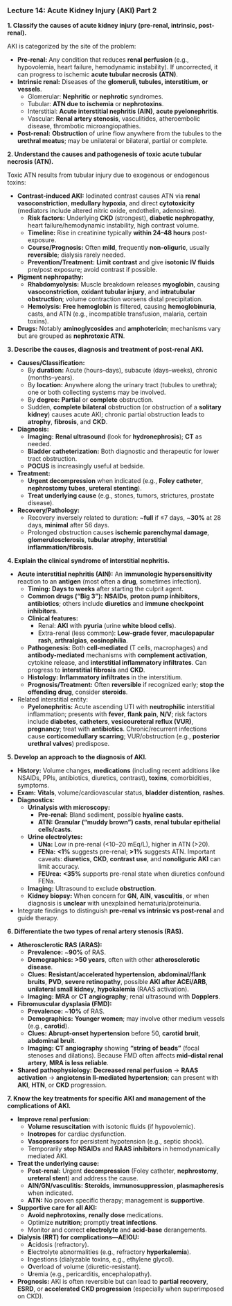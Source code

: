 ### Lecture 14: Acute Kidney Injury (AKI) Part 2

**1. Classify the causes of acute kidney injury (pre-renal, intrinsic, post-renal).**

AKI is categorized by the site of the problem:
- **Pre-renal:** Any condition that reduces **renal perfusion** (e.g., hypovolemia, heart failure, hemodynamic instability). If uncorrected, it can progress to ischemic **acute tubular necrosis (ATN)**.
- **Intrinsic renal:** Diseases of the **glomeruli, tubules, interstitium, or vessels**.
  - Glomerular: **Nephritic** or **nephrotic** syndromes.
  - Tubular: **ATN due to ischemia** or **nephrotoxins**.
  - Interstitial: **Acute interstitial nephritis (AIN)**, **acute pyelonephritis**.
  - Vascular: **Renal artery stenosis**, vasculitides, atheroembolic disease, thrombotic microangiopathies.
- **Post-renal:** **Obstruction** of urine flow anywhere from the tubules to the **urethral meatus**; may be unilateral or bilateral, partial or complete.

**2. Understand the causes and pathogenesis of toxic acute tubular necrosis (ATN).**

Toxic ATN results from tubular injury due to exogenous or endogenous toxins:
- **Contrast-induced AKI:** Iodinated contrast causes ATN via **renal vasoconstriction**, **medullary hypoxia**, and direct **cytotoxicity** (mediators include altered nitric oxide, endothelin, adenosine).
  - **Risk factors:** Underlying **CKD** (strongest), **diabetic nephropathy**, heart failure/hemodynamic instability, high contrast volume.
  - **Timeline:** Rise in creatinine typically **within 24–48 hours** post-exposure.
  - **Course/Prognosis:** Often **mild**, frequently **non-oliguric**, usually **reversible**; dialysis rarely needed.
  - **Prevention/Treatment:** **Limit contrast** and give **isotonic IV fluids** pre/post exposure; avoid contrast if possible.
- **Pigment nephropathy:**
  - **Rhabdomyolysis:** Muscle breakdown releases **myoglobin**, causing **vasoconstriction**, **oxidant tubular injury**, and **intratubular obstruction**; volume contraction worsens distal precipitation.
  - **Hemolysis:** **Free hemoglobin** is filtered, causing **hemoglobinuria**, casts, and ATN (e.g., incompatible transfusion, malaria, certain toxins).
- **Drugs:** Notably **aminoglycosides** and **amphotericin**; mechanisms vary but are grouped as **nephrotoxic ATN**.

**3. Describe the causes, diagnosis and treatment of post-renal AKI.**

- **Causes/Classification:**
  - By **duration:** Acute (hours–days), subacute (days–weeks), chronic (months–years).
  - By **location:** Anywhere along the urinary tract (tubules to urethra); one or both collecting systems may be involved.
  - By **degree:** **Partial** or **complete** obstruction.
  - Sudden, **complete bilateral** obstruction (or obstruction of a **solitary kidney**) causes acute AKI; chronic partial obstruction leads to **atrophy**, **fibrosis**, and **CKD**.
- **Diagnosis:**
  - **Imaging:** **Renal ultrasound** (look for **hydronephrosis**); **CT** as needed.
  - **Bladder catheterization:** Both diagnostic and therapeutic for lower tract obstruction.
  - **POCUS** is increasingly useful at bedside.
- **Treatment:**
  - **Urgent decompression** when indicated (e.g., **Foley catheter**, **nephrostomy tubes**, **ureteral stenting**).
  - **Treat underlying cause** (e.g., stones, tumors, strictures, prostate disease).
- **Recovery/Pathology:**
  - Recovery inversely related to duration: ~**full** if ≤7 days, ~**30%** at 28 days, **minimal** after 56 days.
  - Prolonged obstruction causes **ischemic parenchymal damage**, **glomerulosclerosis**, **tubular atrophy**, **interstitial inflammation/fibrosis**.

**4. Explain the clinical syndrome of interstitial nephritis.**

- **Acute interstitial nephritis (AIN):** An **immunologic hypersensitivity** reaction to an **antigen** (most often a **drug**, sometimes infection).
  - **Timing:** **Days to weeks** after starting the culprit agent.
  - **Common drugs (“Big 3”):** **NSAIDs**, **proton pump inhibitors**, **antibiotics**; others include **diuretics** and **immune checkpoint inhibitors**.
  - **Clinical features:**
    - Renal: **AKI** with **pyuria** (urine **white blood cells**).
    - Extra-renal (less common): **Low-grade fever**, **maculopapular rash**, **arthralgias**, **eosinophilia**.
  - **Pathogenesis:** Both **cell-mediated** (T cells, macrophages) and **antibody-mediated** mechanisms with **complement activation**, cytokine release, and **interstitial inflammatory infiltrates**. Can progress to **interstitial fibrosis** and **CKD**.
  - **Histology:** **Inflammatory infiltrates** in the interstitium.
  - **Prognosis/Treatment:** Often **reversible** if recognized early; **stop the offending drug**, consider **steroids**.
- Related interstitial entity:
  - **Pyelonephritis:** Acute ascending UTI with **neutrophilic** interstitial inflammation; presents with **fever**, **flank pain**, **N/V**; risk factors include **diabetes**, **catheters**, **vesicoureteral reflux (VUR)**, **pregnancy**; treat with **antibiotics**. Chronic/recurrent infections cause **corticomedullary scarring**; VUR/obstruction (e.g., **posterior urethral valves**) predispose.

**5. Develop an approach to the diagnosis of AKI.**

- **History:** Volume changes, **medications** (including recent additions like NSAIDs, PPIs, antibiotics, diuretics, contrast), **toxins**, comorbidities, symptoms.
- **Exam:** **Vitals**, volume/cardiovascular status, **bladder distention**, **rashes**.
- **Diagnostics:**
  - **Urinalysis with microscopy:** 
    - **Pre-renal:** Bland sediment, possible **hyaline casts**.
    - **ATN:** **Granular (“muddy brown”) casts**, **renal tubular epithelial cells/casts**.
  - **Urine electrolytes:**
    - **UNa:** Low in pre-renal (<10–20 mEq/L), higher in ATN (>20).
    - **FENa:** **<1%** suggests pre-renal; **>1%** suggests ATN. Important caveats: **diuretics**, **CKD**, **contrast use**, and **nonoliguric AKI** can limit accuracy.
    - **FEUrea:** **<35%** supports pre-renal state when diuretics confound FENa.
  - **Imaging:** Ultrasound to exclude **obstruction**.
  - **Kidney biopsy:** When concern for **GN**, **AIN**, **vasculitis**, or when diagnosis is **unclear** with unexplained hematuria/proteinuria.
- Integrate findings to distinguish **pre-renal vs intrinsic vs post-renal** and guide therapy.

**6. Differentiate the two types of renal artery stenosis (RAS).**

- **Atherosclerotic RAS (ARAS):**
  - **Prevalence:** ~**90%** of RAS.
  - **Demographics:** **>50 years**, often with other **atherosclerotic disease**.
  - **Clues:** **Resistant/accelerated hypertension**, **abdominal/flank bruits**, **PVD**, **severe retinopathy**, possible **AKI after ACEi/ARB**, **unilateral small kidney**, **hypokalemia** (RAAS activation).
  - **Imaging:** **MRA** or **CT angiography**; renal ultrasound with **Dopplers**.
- **Fibromuscular dysplasia (FMD):**
  - **Prevalence:** ~**10%** of RAS.
  - **Demographics:** **Younger women**; may involve other medium vessels (e.g., **carotid**).
  - **Clues:** **Abrupt-onset hypertension** before 50, **carotid bruit**, **abdominal bruit**.
  - **Imaging:** **CT angiography** showing **“string of beads”** (focal stenoses and dilations). Because FMD often affects **mid–distal renal artery**, **MRA is less reliable**.
- **Shared pathophysiology:** **Decreased renal perfusion** → **RAAS activation** → **angiotensin II–mediated hypertension**; can present with **AKI**, **HTN**, or **CKD** progression.

**7. Know the key treatments for specific AKI and management of the complications of AKI.**

- **Improve renal perfusion:** 
  - **Volume resuscitation** with isotonic fluids (if hypovolemic).
  - **Inotropes** for cardiac dysfunction.
  - **Vasopressors** for persistent hypotension (e.g., septic shock).
  - Temporarily **stop NSAIDs** and **RAAS inhibitors** in hemodynamically mediated AKI.
- **Treat the underlying cause:**
  - **Post-renal:** Urgent **decompression** (Foley catheter, **nephrostomy**, **ureteral stent**) and address the cause.
  - **AIN/GN/vasculitis:** **Steroids**, **immunosuppression**, **plasmapheresis** when indicated.
  - **ATN:** No proven specific therapy; management is **supportive**.
- **Supportive care for all AKI:**
  - **Avoid nephrotoxins**, **renally dose** medications.
  - Optimize **nutrition**; promptly **treat infections**.
  - Monitor and correct **electrolyte** and **acid-base** derangements.
- **Dialysis (RRT) for complications—AEIOU:**
  - **A**cidosis (refractory).
  - **E**lectrolyte abnormalities (e.g., refractory **hyperkalemia**).
  - **I**ngestions (dialyzable toxins, e.g., ethylene glycol).
  - **O**verload of volume (diuretic-resistant).
  - **U**remia (e.g., pericarditis, encephalopathy).
- **Prognosis:** AKI is often reversible but can lead to **partial recovery**, **ESRD**, or **accelerated CKD progression** (especially when superimposed on CKD).